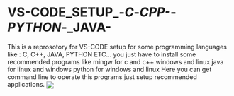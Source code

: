 # VS-CODE_SETUP_-_C_-_CPP-_-_PYTHON_-_JAVA-
This is a reprosotory for VS-CODE setup for some programming languages like : C, C++, JAVA, PYTHON ETC...
you just have to install some recommended programs like mingw for c and c++  windows and linux
java for linux and windows
python for windows and linux 
Here you can get command line to operate this programs just setup recommended applications.
<image align="center" src="https://i.ytimg.com/vi/e4j9zwUKguE/maxresdefault.jpg"/>
